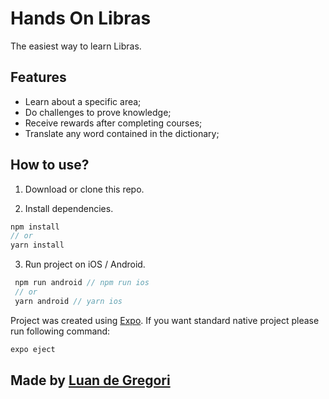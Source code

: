 # Hands On Libras

The easiest way to learn Libras.

## Features

- Learn about a specific area;
- Do challenges to prove knowledge;
- Receive rewards after completing courses;
- Translate any word contained in the dictionary;
## How to use?

1. Download or clone this repo.

2. Install dependencies.

```js
npm install
// or
yarn install
```

3. Run project on iOS / Android.

```js
 npm run android // npm run ios
 // or
 yarn android // yarn ios
```

Project was created using [Expo](https://expo.io/). If you want standard native project please run following command:

```js
expo eject
```

<!-- ## Preview

![homescreen](https://raw.githubusercontent.com/callstack/react-native-paper-login-template/master/preview/homescreen.png)
![login](https://raw.githubusercontent.com/callstack/react-native-paper-login-template/master/preview/login.png)
![register](https://raw.githubusercontent.com/callstack/react-native-paper-login-template/master/preview/register.png)
![forgot](https://raw.githubusercontent.com/callstack/react-native-paper-login-template/master/preview/forgot.png)
![dashboard](https://raw.githubusercontent.com/callstack/react-native-paper-login-template/master/preview/dashboard.png) -->

## Made by [Luan de Gregori](https://github.com/luangregori) 